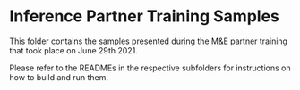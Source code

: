 # Inference Partner Training Samples

This folder contains the samples presented during the M&E partner training that took place on June 29th 2021.

Please refer to the READMEs in the respective subfolders for instructions on how to build and run them.